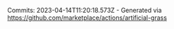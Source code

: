 Commits: 2023-04-14T11:20:18.573Z - Generated via https://github.com/marketplace/actions/artificial-grass
<br>
